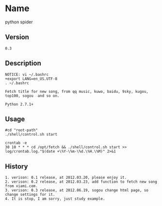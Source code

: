 Name
====
python spider

Version
------
    0.3

Description
----------
    NOTICE: vi ~/.bashrc
    +export LANG=en_US.UTF-8
    . ~/.bashrc

    Fetch title for new song, from qq music, kuwo, baidu, 9sky, kugou, top100, sogou  and so on.

    Python 2.7.1+

Usage
-----
    #cd "root-path"
    ./shell/control.sh start

    crontab -e
    30 10 * * * cd /opt/fetch && ./shell/control.sh start >> log/crontab.log."$(date +\%Y-\%m-\%d.\%H.\%M)" 2>&1

History
------
    1. verison: 0.1 release, at 2012.03.20, please enjoy it.
    2. verison: 0.2 release, at 2012.03.23, add function to fetch new song from xiami.com.
    3. verison: 0.3 release, at 2012.06.19, sogou change html page, so change settings for it.
    4. It is stop, I am sorry, just study example.
